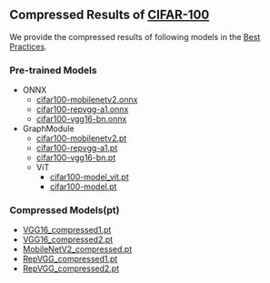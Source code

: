 ## Compressed Results of [CIFAR-100](https://www.cs.toronto.edu/~kriz/cifar.html)

We provide the compressed results of following models in the [Best Practices](https://github.com/Nota-NetsPresso/NetsPresso-Model-Compressor-ModelZoo/tree/main/best_practices#pytorch).
<!-- |Model|Type|Accuracy (%)|FLOPs (M)|Params (M)|Latency (ms)|Model Size (MB)|
|:---:|:---:|:---|:---|:---|:---|:---|
|VGG16|Original|74.00|629.20|15.30|71.65|59.91|
|VGG16|Compressed-1|71.89 (-2.11)|433.00 (1.45x)|5.16 (2.97x)|24.52 (2.91x)|20.19 (2.97x)|
|VGG16|Compressed-2|67.67 (-6.23)|212.74 (2.96x)|1.25 (12.19x)|11.34 (6.32x)|4.90 (12.23x)|
|MobileNetV2|Original|74.29|179.46|2.33|46.26|9.36|
|MobileNetV2|Compressed|73.42 (-0.87)|111.96 (1.60x)|0.79 (2.96x)|24.50 (1.89x)|3.33 (2.81x)|
|RepVGG|Original|76.44|1709.31|12.94|248.10|51.09|
|RepVGG|Compressed-1|74.80 (-1.64)|1637.71 (1.04x)|10.62 (1.22x)|113.35 (2.19x)|41.74 (1.22x)|
|RepVGG|Compressed-2|70.19 (-6.25)|725.71 (2.36x)|3.00 (4.32x)|51.69 (4.80x)|11.62 (4.40x)| -->


### Pre-trained Models
* ONNX
  - [cifar100-mobilenetv2.onnx](https://netspresso-compression-toolkit-public.s3.ap-northeast-2.amazonaws.com/model_zoo/torch/cifar100/pretrained/cifar100_mobilenetv2_x1_0.onnx)
  - [cifar100-repvgg-a1.onnx](https://netspresso-compression-toolkit-public.s3.ap-northeast-2.amazonaws.com/model_zoo/torch/cifar100/pretrained/cifar100_repvgg_a1.onnx)
  - [cifar100-vgg16-bn.onnx](https://netspresso-compression-toolkit-public.s3.ap-northeast-2.amazonaws.com/model_zoo/torch/cifar100/pretrained/cifar100_vgg16_bn.onnx)
* GraphModule
  - [cifar100-mobilenetv2.pt](https://netspresso-compression-toolkit-public.s3.ap-northeast-2.amazonaws.com/model_zoo/torch/cifar100/pretrained/cifar100_mobilenetv2_x1_0.pt)
  - [cifar100-repvgg-a1.pt](https://netspresso-compression-toolkit-public.s3.ap-northeast-2.amazonaws.com/model_zoo/torch/cifar100/pretrained/cifar100_repvgg_a1.pt)
  - [cifar100-vgg16-bn.pt](https://netspresso-compression-toolkit-public.s3.ap-northeast-2.amazonaws.com/model_zoo/torch/cifar100/pretrained/cifar100_vgg16_bn.pt)
  - ViT
    - [cifar100-model_vit.pt](https://netspresso-compression-toolkit-public.s3.ap-northeast-2.amazonaws.com/model_zoo/torch/cifar100/pretrained/vit/model_vit.pt)
    - [cifar100-model.pt](https://netspresso-compression-toolkit-public.s3.ap-northeast-2.amazonaws.com/model_zoo/torch/cifar100/pretrained/vit/model.pt)

### Compressed Models(pt)
- [VGG16_compressed1.pt](https://netspresso-compression-toolkit-public.s3.ap-northeast-2.amazonaws.com/model_zoo/torch/cifar100/compressed/VGG16_compressed1.pt)
- [VGG16_compressed2.pt](https://netspresso-compression-toolkit-public.s3.ap-northeast-2.amazonaws.com/model_zoo/torch/cifar100/compressed/VGG16_compressed2.pt)
- [MobileNetV2_compressed.pt](https://netspresso-compression-toolkit-public.s3.ap-northeast-2.amazonaws.com/model_zoo/torch/cifar100/compressed/MobileNetV2_compressed.pt)
- [RepVGG_compressed1.pt](https://netspresso-compression-toolkit-public.s3.ap-northeast-2.amazonaws.com/model_zoo/torch/cifar100/compressed/RepVGG_compressed1.pt)
- [RepVGG_compressed2.pt](https://netspresso-compression-toolkit-public.s3.ap-northeast-2.amazonaws.com/model_zoo/torch/cifar100/compressed/RepVGG_compressed2.pt)
<!-- - [model_vit_compressed.pt]() -->
